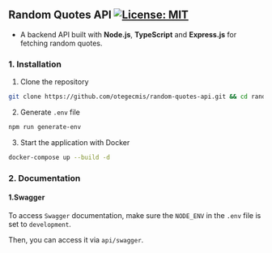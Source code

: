## Random Quotes API [![License: MIT](https://img.shields.io/badge/License-MIT-yellow.svg)](https://github.com/otegecmis/random-quotes-api/blob/main/LICENSE.md)

- A backend API built with **Node.js**, **TypeScript** and **Express.js** for fetching random quotes.

### 1. Installation

1. Clone the repository

```sh
git clone https://github.com/otegecmis/random-quotes-api.git && cd random-quotes-api
```

2. Generate `.env` file 

```sh
npm run generate-env
```

3. Start the application with Docker

```sh
docker-compose up --build -d
```

### 2. Documentation

#### 1.Swagger

To access `Swagger` documentation, make sure the `NODE_ENV` in the `.env` file is set to `development`.

Then, you can access it via `api/swagger`.
